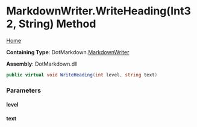 <a name="_top"></a>

# MarkdownWriter\.WriteHeading\(Int32, String\) Method

[Home](../../../README.md#_top)

**Containing Type**: DotMarkdown\.[MarkdownWriter](../README.md#_top)

**Assembly**: DotMarkdown\.dll

```csharp
public virtual void WriteHeading(int level, string text)
```

### Parameters

#### level

#### text

